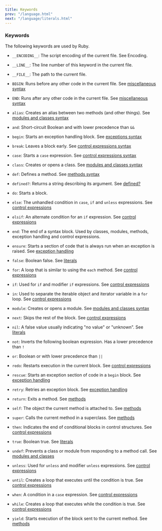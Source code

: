 ```yaml
---
title: Keywords
prev: "/language.html"
next: "/language/literals.html"
---
```


### Keywords

The following keywords are used by Ruby.

* `__ENCODING__`: The script encoding of the current file. See
  Encoding.

* `__LINE__`: The line number of this keyword in the current file.

* `__FILE__`: The path to the current file.

* `BEGIN`: Runs before any other code in the current file. See
  [miscellaneous syntax](misc.md)

* `END`: Runs after any other code in the current file. See
  [miscellaneous syntax](misc.md)

* `alias`: Creates an alias between two methods (and other things). See
  [modules and classes syntax](modules-classes.md)

* `and`: Short-circuit Boolean and with lower precedence than `&&`

* `begin`: Starts an exception handling block. See [exceptions
  syntax](exceptions.md)

* `break`: Leaves a block early. See [control expressions
  syntax](control-expressions.md)

* `case`: Starts a `case` expression. See [control expressions
  syntax](control-expressions.md)

* `class`: Creates or opens a class. See [modules and classes
  syntax](modules-classes.md)

* `def`: Defines a method. See [methods syntax](methods-def.md)

* `defined?`: Returns a string describing its argument. See
  [defined?](../language.md#defined)

* `do`: Starts a block.

* `else`: The unhandled condition in `case`, `if` and `unless`
  expressions. See [control expressions](control-expressions.md)

* `elsif`: An alternate condition for an `if` expression. See [control
  expressions](control-expressions.md)

* `end`: The end of a syntax block. Used by classes, modules, methods,
  exception handling and control expressions.

* `ensure`: Starts a section of code that is always run when an
  exception is raised. See [exception handling](exceptions.md)

* `false`: Boolean false. See [literals](literals.md)

* `for`: A loop that is similar to using the `each` method. See
  [control expressions](control-expressions.md)

* `if`: Used for `if` and modifier `if` expressions. See [control
  expressions](control-expressions.md)

* `in`: Used to separate the iterable object and iterator variable in a
  `for` loop. See [control expressions](control-expressions.md)

* `module`: Creates or opens a module. See [modules and classes
  syntax](modules-classes.md)

* `next`: Skips the rest of the block. See [control
  expressions](control-expressions.md)

* `nil`: A false value usually indicating "no value" or "unknown". See
  [literals](literals.md)

* `not`: Inverts the following boolean expression. Has a lower
  precedence than `!`

* `or`: Boolean or with lower precedence than `||`

* `redo`: Restarts execution in the current block. See [control
  expressions](control-expressions.md)

* `rescue`: Starts an exception section of code in a `begin` block. See
  [exception handling](exceptions.md)

* `retry`: Retries an exception block. See [exception
  handling](exceptions.md)

* `return`: Exits a method. See [methods](methods-def.md)

* `self`: The object the current method is attached to. See
  [methods](methods-def.md)

* `super`: Calls the current method in a superclass. See
  [methods](methods-def.md)

* `then`: Indicates the end of conditional blocks in control
  structures. See [control expressions](control-expressions.md)

* `true`: Boolean true. See [literals](literals.md)

* `undef`: Prevents a class or module from responding to a method call.
  See [modules and classes](modules-classes.md)

* `unless`: Used for `unless` and modifier `unless` expressions. See
  [control expressions](control-expressions.md)

* `until`: Creates a loop that executes until the condition is true.
  See [control expressions](control-expressions.md)

* `when`: A condition in a `case` expression. See [control
  expressions](control-expressions.md)

* `while`: Creates a loop that executes while the condition is true.
  See [control expressions](control-expressions.md)

* `yield`: Starts execution of the block sent to the current method.
  See [methods](methods-def.md)

